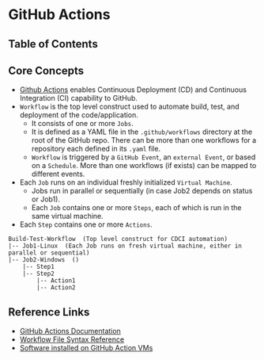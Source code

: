 GitHub Actions
==============

Table of Contents
-----------------
<!-- toc -->

Core Concepts
-------------
- [Github Actions][1] enables Continuous Deployment (CD) and Continuous Integration (CI) capability to GitHub.
- `Workflow` is the top level construct used to automate build, test, and deployment of the code/application. 
  - It consists of one or more `Jobs`. 
  - It is defined as a YAML file in the `.github/workflows` directory at the root of the GitHub repo. There can be more than one workflows for a repository each defined in its `.yaml` file.
  - `Workflow` is triggered by a `GitHub Event`, an `external Event`, or based on a `Schedule`. More than one workflows (if exists) can be mapped to different events.
- Each `Job` runs on an individual freshly initialized `Virtual Machine`. 
  - Jobs run in parallel or sequentially (in case Job2 depends on status or Job1). 
  - Each `Job` contains one or more `Steps`, each of which is run in the same virtual machine. 
- Each `Step` contains one or more `Actions`.

```
Build-Test-Workflow  (Top level construct for CDCI automation)
|-- Job1-Linux  (Each Job runs on fresh virtual machine, either in parallel or sequential)
|-- Job2-Windows  ()
    |-- Step1
    |-- Step2
        |-- Action1
        |-- Action2
```





## Reference Links
- [GitHub Actions Documentation][2]
- [Workflow File Syntax Reference][3]
- [Software installed on GitHub Action VMs][4]
















[1]: https://help.github.com/en/articles/about-github-actions#about-github-actions
[2]: https://help.github.com/en/categories/automating-your-workflow-with-github-actions
[3]: https://help.github.com/en/articles/workflow-syntax-for-github-actions
[4]: https://help.github.com/en/articles/software-in-virtual-environments-for-github-actions#ubuntu-1804-lts